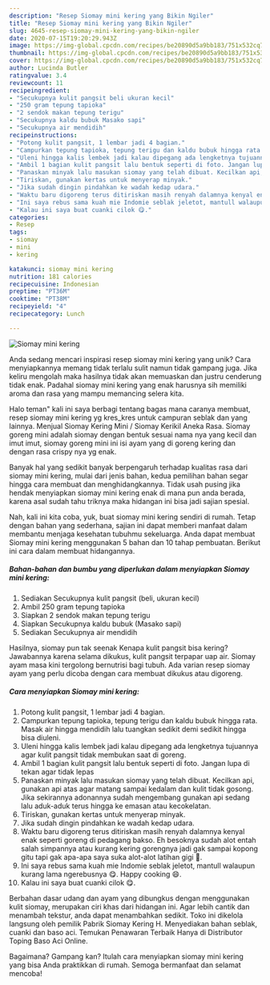 ```yaml
---
description: "Resep Siomay mini kering yang Bikin Ngiler"
title: "Resep Siomay mini kering yang Bikin Ngiler"
slug: 4645-resep-siomay-mini-kering-yang-bikin-ngiler
date: 2020-07-15T19:20:29.943Z
image: https://img-global.cpcdn.com/recipes/be20890d5a9bb183/751x532cq70/siomay-mini-kering-foto-resep-utama.jpg
thumbnail: https://img-global.cpcdn.com/recipes/be20890d5a9bb183/751x532cq70/siomay-mini-kering-foto-resep-utama.jpg
cover: https://img-global.cpcdn.com/recipes/be20890d5a9bb183/751x532cq70/siomay-mini-kering-foto-resep-utama.jpg
author: Lucinda Butler
ratingvalue: 3.4
reviewcount: 11
recipeingredient:
- "Secukupnya kulit pangsit beli ukuran kecil"
- "250 gram tepung tapioka"
- "2 sendok makan tepung terigu"
- "Secukupnya kaldu bubuk Masako sapi"
- "Secukupnya air mendidih"
recipeinstructions:
- "Potong kulit pangsit, 1 lembar jadi 4 bagian."
- "Campurkan tepung tapioka, tepung terigu dan kaldu bubuk hingga rata. Masak air hingga mendidih lalu tuangkan sedikit demi sedikit hingga bisa diuleni."
- "Uleni hingga kalis lembek jadi kalau dipegang ada lengketnya tujuannya agar kulit pangsit tidak membukan saat di goreng."
- "Ambil 1 bagian kulit pangsit lalu bentuk seperti di foto. Jangan lupa di tekan agar tidak lepas"
- "Panaskan minyak lalu masukan siomay yang telah dibuat. Kecilkan api, gunakan api atas agar matang sampai kedalam dan kulit tidak gosong. Jika sekirannya adonannya sudah mengembang gunakan api sedang lalu aduk-aduk terus hingga ke emasan atau kecokelatan."
- "Tiriskan, gunakan kertas untuk menyerap minyak."
- "Jika sudah dingin pindahkan ke wadah kedap udara."
- "Waktu baru digoreng terus ditiriskan masih renyah dalamnya kenyal enak seperti goreng di pedagang bakso. Eh besoknya sudah alot entah salah simpannya atau kurang kering gorengnya jadi gak sampai kopong gitu tapi gak apa-apa saya suka alot-alot latihan gigi 🤣."
- "Ini saya rebus sama kuah mie Indomie seblak jeletot, mantull walaupun kurang lama ngerebusnya 😋. Happy cooking 😄."
- "Kalau ini saya buat cuanki cilok 😋."
categories:
- Resep
tags:
- siomay
- mini
- kering

katakunci: siomay mini kering 
nutrition: 181 calories
recipecuisine: Indonesian
preptime: "PT36M"
cooktime: "PT38M"
recipeyield: "4"
recipecategory: Lunch

---
```



![Siomay mini kering](https://img-global.cpcdn.com/recipes/be20890d5a9bb183/751x532cq70/siomay-mini-kering-foto-resep-utama.jpg)

Anda sedang mencari inspirasi resep siomay mini kering yang unik? Cara menyiapkannya memang tidak terlalu sulit namun tidak gampang juga. Jika keliru mengolah maka hasilnya tidak akan memuaskan dan justru cenderung tidak enak. Padahal siomay mini kering yang enak harusnya sih memiliki aroma dan rasa yang mampu memancing selera kita.

Halo teman&#34; kali ini saya berbagi tentang bagas mana caranya membuat, resep siomay mini kering yg kres_kres untuk campuran seblak dan yang lainnya. Menjual Siomay Kering Mini / Siomay Kerikil Aneka Rasa. Siomay goreng mini adalah siomay dengan bentuk sesuai nama nya yang kecil dan imut imut, siomay goreng mini ini isi ayam yang di goreng kering dan dengan rasa crispy nya yg enak.

Banyak hal yang sedikit banyak berpengaruh terhadap kualitas rasa dari siomay mini kering, mulai dari jenis bahan, kedua pemilihan bahan segar hingga cara membuat dan menghidangkannya. Tidak usah pusing jika hendak menyiapkan siomay mini kering enak di mana pun anda berada, karena asal sudah tahu triknya maka hidangan ini bisa jadi sajian spesial.


Nah, kali ini kita coba, yuk, buat siomay mini kering sendiri di rumah. Tetap dengan bahan yang sederhana, sajian ini dapat memberi manfaat dalam membantu menjaga kesehatan tubuhmu sekeluarga. Anda dapat membuat Siomay mini kering menggunakan 5 bahan dan 10 tahap pembuatan. Berikut ini cara dalam membuat hidangannya.

<!--inarticleads1-->

##### Bahan-bahan dan bumbu yang diperlukan dalam menyiapkan Siomay mini kering:

1. Sediakan Secukupnya kulit pangsit (beli, ukuran kecil)
1. Ambil 250 gram tepung tapioka
1. Siapkan 2 sendok makan tepung terigu
1. Siapkan Secukupnya kaldu bubuk (Masako sapi)
1. Sediakan Secukupnya air mendidih


Hasilnya, siomay pun tak seenak Kenapa kulit pangsit bisa kering? Jawabannya karena selama dikukus, kulit pangsit terpapar uap air. Siomay ayam masa kini tergolong bernutrisi bagi tubuh. Ada varian resep siomay ayam yang perlu dicoba dengan cara membuat dikukus atau digoreng. 

<!--inarticleads2-->

##### Cara menyiapkan Siomay mini kering:

1. Potong kulit pangsit, 1 lembar jadi 4 bagian.
1. Campurkan tepung tapioka, tepung terigu dan kaldu bubuk hingga rata. Masak air hingga mendidih lalu tuangkan sedikit demi sedikit hingga bisa diuleni.
1. Uleni hingga kalis lembek jadi kalau dipegang ada lengketnya tujuannya agar kulit pangsit tidak membukan saat di goreng.
1. Ambil 1 bagian kulit pangsit lalu bentuk seperti di foto. Jangan lupa di tekan agar tidak lepas
1. Panaskan minyak lalu masukan siomay yang telah dibuat. Kecilkan api, gunakan api atas agar matang sampai kedalam dan kulit tidak gosong. Jika sekirannya adonannya sudah mengembang gunakan api sedang lalu aduk-aduk terus hingga ke emasan atau kecokelatan.
1. Tiriskan, gunakan kertas untuk menyerap minyak.
1. Jika sudah dingin pindahkan ke wadah kedap udara.
1. Waktu baru digoreng terus ditiriskan masih renyah dalamnya kenyal enak seperti goreng di pedagang bakso. Eh besoknya sudah alot entah salah simpannya atau kurang kering gorengnya jadi gak sampai kopong gitu tapi gak apa-apa saya suka alot-alot latihan gigi 🤣.
1. Ini saya rebus sama kuah mie Indomie seblak jeletot, mantull walaupun kurang lama ngerebusnya 😋. Happy cooking 😄.
1. Kalau ini saya buat cuanki cilok 😋.


Berbahan dasar udang dan ayam yang dibungkus dengan menggunakan kulit siomay, merupakan ciri khas dari hidangan ini. Agar lebih cantik dan menambah tekstur, anda dapat menambahkan sedikit. Toko ini dikelola langsung oleh pemilik Pabrik Siomay Kering H. Menyediakan bahan seblak, cuanki dan baso aci. Temukan Penawaran Terbaik Hanya di Distributor Toping Baso Aci Online. 

Bagaimana? Gampang kan? Itulah cara menyiapkan siomay mini kering yang bisa Anda praktikkan di rumah. Semoga bermanfaat dan selamat mencoba!
